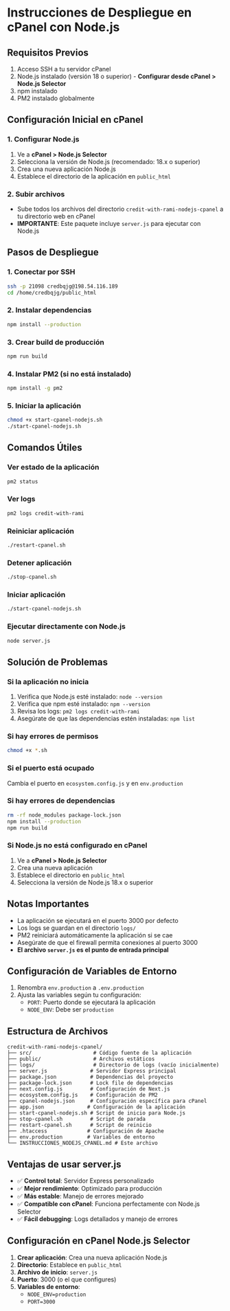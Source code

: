 # Instrucciones de Despliegue en cPanel con Node.js

## Requisitos Previos
1. Acceso SSH a tu servidor cPanel
2. Node.js instalado (versión 18 o superior) - **Configurar desde cPanel > Node.js Selector**
3. npm instalado
4. PM2 instalado globalmente

## Configuración Inicial en cPanel

### 1. Configurar Node.js
1. Ve a **cPanel > Node.js Selector**
2. Selecciona la versión de Node.js (recomendado: 18.x o superior)
3. Crea una nueva aplicación Node.js
4. Establece el directorio de la aplicación en `public_html`

### 2. Subir archivos
- Sube todos los archivos del directorio `credit-with-rami-nodejs-cpanel` a tu directorio web en cPanel
- **IMPORTANTE**: Este paquete incluye `server.js` para ejecutar con Node.js

## Pasos de Despliegue

### 1. Conectar por SSH
```bash
ssh -p 21098 credbqjg@198.54.116.189
cd /home/credbqjg/public_html
```

### 2. Instalar dependencias
```bash
npm install --production
```

### 3. Crear build de producción
```bash
npm run build
```

### 4. Instalar PM2 (si no está instalado)
```bash
npm install -g pm2
```

### 5. Iniciar la aplicación
```bash
chmod +x start-cpanel-nodejs.sh
./start-cpanel-nodejs.sh
```

## Comandos Útiles

### Ver estado de la aplicación
```bash
pm2 status
```

### Ver logs
```bash
pm2 logs credit-with-rami
```

### Reiniciar aplicación
```bash
./restart-cpanel.sh
```

### Detener aplicación
```bash
./stop-cpanel.sh
```

### Iniciar aplicación
```bash
./start-cpanel-nodejs.sh
```

### Ejecutar directamente con Node.js
```bash
node server.js
```

## Solución de Problemas

### Si la aplicación no inicia
1. Verifica que Node.js esté instalado: `node --version`
2. Verifica que npm esté instalado: `npm --version`
3. Revisa los logs: `pm2 logs credit-with-rami`
4. Asegúrate de que las dependencias estén instaladas: `npm list`

### Si hay errores de permisos
```bash
chmod +x *.sh
```

### Si el puerto está ocupado
Cambia el puerto en `ecosystem.config.js` y en `env.production`

### Si hay errores de dependencias
```bash
rm -rf node_modules package-lock.json
npm install --production
npm run build
```

### Si Node.js no está configurado en cPanel
1. Ve a **cPanel > Node.js Selector**
2. Crea una nueva aplicación
3. Establece el directorio en `public_html`
4. Selecciona la versión de Node.js 18.x o superior

## Notas Importantes
- La aplicación se ejecutará en el puerto 3000 por defecto
- Los logs se guardan en el directorio `logs/`
- PM2 reiniciará automáticamente la aplicación si se cae
- Asegúrate de que el firewall permita conexiones al puerto 3000
- **El archivo `server.js` es el punto de entrada principal**

## Configuración de Variables de Entorno
1. Renombra `env.production` a `.env.production`
2. Ajusta las variables según tu configuración:
   - `PORT`: Puerto donde se ejecutará la aplicación
   - `NODE_ENV`: Debe ser `production`

## Estructura de Archivos
```
credit-with-rami-nodejs-cpanel/
├── src/                    # Código fuente de la aplicación
├── public/                 # Archivos estáticos
├── logs/                   # Directorio de logs (vacío inicialmente)
├── server.js              # Servidor Express principal
├── package.json           # Dependencias del proyecto
├── package-lock.json      # Lock file de dependencias
├── next.config.js         # Configuración de Next.js
├── ecosystem.config.js    # Configuración de PM2
├── cpanel-nodejs.json     # Configuración específica para cPanel
├── app.json              # Configuración de la aplicación
├── start-cpanel-nodejs.sh # Script de inicio para Node.js
├── stop-cpanel.sh         # Script de parada
├── restart-cpanel.sh      # Script de reinicio
├── .htaccess             # Configuración de Apache
├── env.production        # Variables de entorno
└── INSTRUCCIONES_NODEJS_CPANEL.md # Este archivo
```

## Ventajas de usar server.js
- ✅ **Control total**: Servidor Express personalizado
- ✅ **Mejor rendimiento**: Optimizado para producción
- ✅ **Más estable**: Manejo de errores mejorado
- ✅ **Compatible con cPanel**: Funciona perfectamente con Node.js Selector
- ✅ **Fácil debugging**: Logs detallados y manejo de errores

## Configuración en cPanel Node.js Selector
1. **Crear aplicación**: Crea una nueva aplicación Node.js
2. **Directorio**: Establece en `public_html`
3. **Archivo de inicio**: `server.js`
4. **Puerto**: 3000 (o el que configures)
5. **Variables de entorno**: 
   - `NODE_ENV=production`
   - `PORT=3000`
